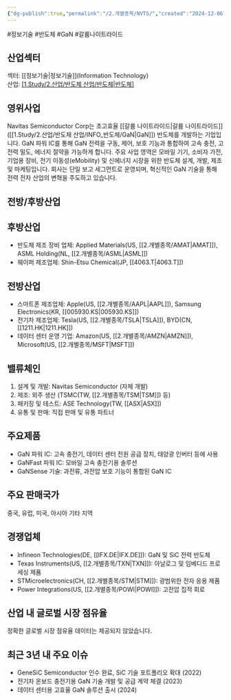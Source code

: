 ```yaml
---
{"dg-publish":true,"permalink":"/2.개별종목/NVTS/","created":"2024-12-06T21:47:48.442+09:00","updated":"2025-07-29T21:37:05.003+09:00"}
---
```


#정보기술 #반도체 #GaN #갈륨나이트라이드

## 산업섹터

섹터: [[정보기술\|정보기술]](Information Technology)  
산업: [[1.Study/2.산업/반도체 산업/반도체\|반도체]](Semiconductors)

## 영위사업

Navitas Semiconductor Corp는 초고효율 [[갈륨 나이트라이드\|갈륨 나이트라이드]]([[1.Study/2.산업/반도체 산업/INFO_반도체/GaN\|GaN]]) 반도체를 개발하는 기업입니다. GaN 파워 IC를 통해 GaN 전력을 구동, 제어, 보호 기능과 통합하여 고속 충전, 고전력 밀도, 에너지 절약을 가능하게 합니다. 주요 사업 영역은 모바일 기기, 소비자 가전, 기업용 장비, 전기 이동성(eMobility) 및 신에너지 시장을 위한 반도체 설계, 개발, 제조 및 마케팅입니다. 회사는 단일 보고 세그먼트로 운영되며, 혁신적인 GaN 기술을 통해 전력 전자 산업의 변혁을 주도하고 있습니다.

## 전방/후방산업

## 후방산업

- 반도체 제조 장비 업체: Applied Materials(US, [[2.개별종목/AMAT\|AMAT]]), ASML Holding(NL, [[2.개별종목/ASML\|ASML]])
- 웨이퍼 제조업체: Shin-Etsu Chemical(JP, [[4063.T\|4063.T]])

## 전방산업

- 스마트폰 제조업체: Apple(US, [[2.개별종목/AAPL\|AAPL]]), Samsung Electronics(KR, [[005930.KS\|005930.KS]])
- 전기차 제조업체: Tesla(US, [[2.개별종목/TSLA\|TSLA]]), BYD(CN, [[1211.HK\|1211.HK]])
- 데이터 센터 운영 기업: Amazon(US, [[2.개별종목/AMZN\|AMZN]]), Microsoft(US, [[2.개별종목/MSFT\|MSFT]])

## 밸류체인

1. 설계 및 개발: Navitas Semiconductor (자체 개발)
2. 제조: 외주 생산 (TSMC(TW, [[2.개별종목/TSM\|TSM]]) 등)
3. 패키징 및 테스트: ASE Technology(TW, [[ASX\|ASX]])
4. 유통 및 판매: 직접 판매 및 유통 파트너

## 주요제품

- GaN 파워 IC: 고속 충전기, 데이터 센터 전원 공급 장치, 태양광 인버터 등에 사용
- GaNFast 파워 IC: 모바일 고속 충전기용 솔루션
- GaNSense 기술: 과전류, 과전압 보호 기능이 통합된 GaN IC

## 주요 판매국가

중국, 유럽, 미국, 아시아 기타 지역

## 경쟁업체

- Infineon Technologies(DE, [[IFX.DE\|IFX.DE]]): GaN 및 SiC 전력 반도체
- Texas Instruments(US, [[2.개별종목/TXN\|TXN]]): 아날로그 및 임베디드 프로세싱 제품
- STMicroelectronics(CH, [[2.개별종목/STM\|STM]]): 광범위한 전자 응용 제품
- Power Integrations(US, [[2.개별종목/POWI\|POWI]]): 고전압 집적 회로

## 산업 내 글로벌 시장 점유율

정확한 글로벌 시장 점유율 데이터는 제공되지 않았습니다.

## 최근 3년 내 주요 이슈

- GeneSiC Semiconductor 인수 완료, SiC 기술 포트폴리오 확대 (2022)
- 전기차 온보드 충전기용 GaN 기술 개발 및 공급 계약 체결 (2023)
- 데이터 센터용 고효율 GaN 솔루션 출시 (2024)